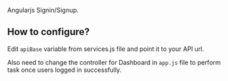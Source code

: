Angularjs Signin/Signup.

<h2>How to configure?</h2>

Edit `apiBase` variable from services.js file and point it to your API url.

Also need to change the controller for Dashboard in `app.js` file to perform task once users logged in successfully.
